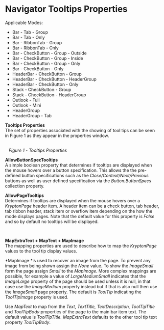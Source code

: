 # Navigator Tooltips Properties  
  
Applicable Modes:  
* Bar - Tab - Group
* Bar - Tab - Only
* Bar - RibbonTab - Group
* Bar - RibbonTab - Only
* Bar - CheckButton - Group - Outside
* Bar - CheckButton - Group - Inside
* Bar - CheckButton - Group - Only
* Bar - CheckButton - Only
* HeaderBar - CheckButton - Group
* HeaderBar - CheckButton - HeaderGroup
* HeaderBar - CheckButton - Only
* Stack - CheckButton - Group
* Stack - CheckButton - HeaderGroup
* Outlook - Full
* Outlook - Mini
* HeaderGroup
* HeaderGroup - Tab
 

**Tooltips Properties**  
The set of properties associated with the showing of tool tips can be seen in
Figure 1 as they appear in the properties window.  
  
   
   *Figure 1 - Tooltips Properties*  
  
  
**AllowButtonSpecTooltips**  
A simple boolean property that determines if tooltips are displayed when the
mouse hovers over a button specification. This allows the the pre-defined button
specifications such as the *Close/Context/Next/Previous* buttons as well as user
defined specification via the *Button.ButtonSpecs* collection property.

  
**AllowPageTooltips**  
Determines if tooltips are displayed when the mouse hovers over a *KryptonPage*
header item. A header item can be a check button, tab header, tab ribbon header,
stack item or overflow item depending on the how the mode displays pages. Note
that the default value for this property is *False* and so by default no
tooltips will be displayed.

 

**MapExtraText + MapText + MapImage**  
The mapping properties are used to describe how to map the *KryptonPage* values
to the tool tip display values.  
  
*MapImage *is used to recover an image from the page. To prevent any image from
being shown assign the *None* value. To show the *ImageSmall* form the page
assign *Small* to the *MapImage*. More complex mappings are possible, for
example a value of *LargeMediumSmall* indicates that the *ImageLarge* property
of the page should be used unless it is null, in that case use the *ImageMedium*
property instead but if that is also null then use the *ImageSmall* page
property. The default is *ToolTip* indicating the *ToolTipImage* property is
used.  
  
Use *MapText* to map from the *Text*, *TextTitle, TextDescription, ToolTipTitle*
and *ToolTipBody* properties of the page to the main bar item text. The default
value is *ToolTipTitle. MapExtraText* defaults to the other tool tip text
property *ToolTipBody*.
